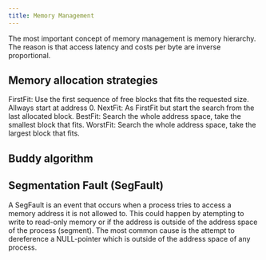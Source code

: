 ```yaml
---
title: Memory Management
---
```


The most important concept of memory management is memory hierarchy.
The reason is that access latency and costs per byte are inverse proportional.



## Memory allocation strategies

FirstFit: Use the first sequence of free blocks that fits the requested size. Allways start at address 0.
NextFit: As FirstFit but start the search from the last allocated block.
BestFit: Search the whole address space, take the smallest block that fits. 
WorstFit: Search the whole address space, take the largest block that fits.




## Buddy algorithm




## Segmentation Fault (SegFault)
A SegFault is an event that occurs when a process tries to access a memory address it is not allowed to.
This could happen by atempting to write to read-only memory or if the address is outside of the address space of the process (segment).
The most common cause is the attempt to dereference a NULL-pointer which is outside of the address space of any process.





